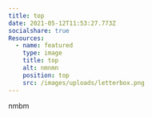 ```yaml
---
title: top
date: 2021-05-12T11:53:27.773Z
socialshare: true
Resources:
  - name: featured
    type: image
    title: top
    alt: nmnmn
    position: top
    src: /images/uploads/letterbox.png
---
```

nmbm